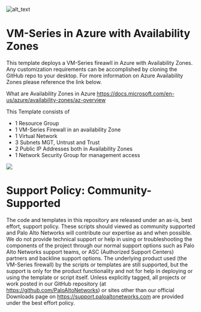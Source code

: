 ![alt_text](https://github.com/PaloAltoNetworks/Azure-Transit-VNet/blob/master/Azure-Transit-VNET-1.1/documentation/images/pan-logo-badge-green-dark-kick-up.png "logo")


# VM-Series in Azure with Availability Zones


This template deploys a VM-Series fireawll in Azure with Availability Zones. Any customization requirements can be accomplished by cloning the GitHub repo to your desktop. For more information on Azure Availability Zones please reference the link below. 

What are Availability Zones in Azure
https://docs.microsoft.com/en-us/azure/availability-zones/az-overview


This Template consists of
-   1 Resource Group
-	1 VM-Series Firewall in an availability Zone
-	1 Virtual Network
-	3 Subnets MGT, Untrust and Trust
-	2 Public IP Addresses both in Availability Zones
-	1 Network Security Group for management access


[<img src="http://azuredeploy.net/deploybutton.png"/>](https://portal.azure.com/#create/Microsoft.Template/uri/https%3A%2F%2Fraw.githubusercontent.com%2FPaloAltoNetworks%2Fazure-availability-zone%2Fmaster%2FazureDeploy.json?token=AZoiWUdo2qPkcTjMXpY8_KOkrP2aBqp_ks5ahJwcwA%3D%3D)



# Support Policy: Community-Supported
The code and templates in this repository are released under an as-is, best effort, support policy. These scripts should viewed as community supported and Palo Alto Networks will contribute our expertise as and when possible. We do not provide technical support or help in using or troubleshooting the components of the project through our normal support options such as Palo Alto Networks support teams, or ASC (Authorized Support Centers) partners and backline support options. The underlying product used (the VM-Series firewall) by the scripts or templates are still supported, but the support is only for the product functionality and not for help in deploying or using the template or script itself. Unless explicitly tagged, all projects or work posted in our GitHub repository (at https://github.com/PaloAltoNetworks) or sites other than our official Downloads page on https://support.paloaltonetworks.com are provided under the best effort policy.

